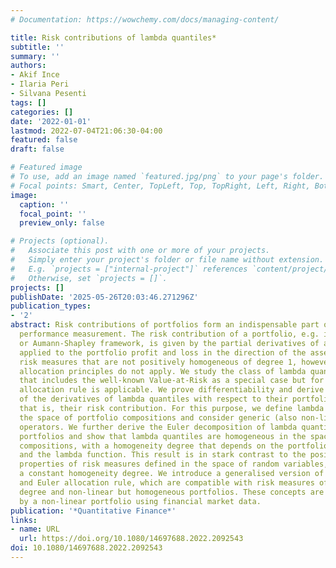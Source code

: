 ```yaml
---
# Documentation: https://wowchemy.com/docs/managing-content/

title: Risk contributions of lambda quantiles*
subtitle: ''
summary: ''
authors:
- Akif Ince
- Ilaria Peri
- Silvana Pesenti
tags: []
categories: []
date: '2022-01-01'
lastmod: 2022-07-04T21:06:30-04:00
featured: false
draft: false

# Featured image
# To use, add an image named `featured.jpg/png` to your page's folder.
# Focal points: Smart, Center, TopLeft, Top, TopRight, Left, Right, BottomLeft, Bottom, BottomRight.
image:
  caption: ''
  focal_point: ''
  preview_only: false

# Projects (optional).
#   Associate this post with one or more of your projects.
#   Simply enter your project's folder or file name without extension.
#   E.g. `projects = ["internal-project"]` references `content/project/deep-learning/index.md`.
#   Otherwise, set `projects = []`.
projects: []
publishDate: '2025-05-26T20:03:46.271296Z'
publication_types:
- '2'
abstract: Risk contributions of portfolios form an indispensable part of risk-adjusted
  performance measurement. The risk contribution of a portfolio, e.g. in the Euler
  or Aumann-Shapley framework, is given by the partial derivatives of a risk measure
  applied to the portfolio profit and loss in the direction of the asset units. For
  risk measures that are not positively homogeneous of degree 1, however, known capital
  allocation principles do not apply. We study the class of lambda quantile risk measures
  that includes the well-known Value-at-Risk as a special case but for which no known
  allocation rule is applicable. We prove differentiability and derive explicit formulae
  of the derivatives of lambda quantiles with respect to their portfolio composition,
  that is, their risk contribution. For this purpose, we define lambda quantiles on
  the space of portfolio compositions and consider generic (also non-linear) portfolio
  operators. We further derive the Euler decomposition of lambda quantiles for generic
  portfolios and show that lambda quantiles are homogeneous in the space of portfolio
  compositions, with a homogeneity degree that depends on the portfolio composition
  and the lambda function. This result is in stark contrast to the positive homogeneity
  properties of risk measures defined in the space of random variables, which admit
  a constant homogeneity degree. We introduce a generalised version of Euler contributions
  and Euler allocation rule, which are compatible with risk measures of any homogeneity
  degree and non-linear but homogeneous portfolios. These concepts are illustrated
  by a non-linear portfolio using financial market data.
publication: '*Quantitative Finance*'
links:
- name: URL
  url: https://doi.org/10.1080/14697688.2022.2092543
doi: 10.1080/14697688.2022.2092543
---
```

